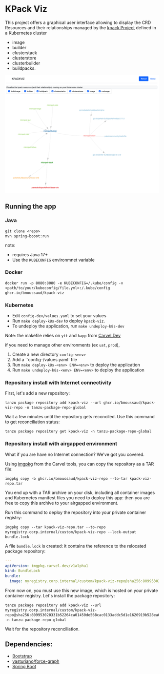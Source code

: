 
# KPack Viz

This project offers a graphical user interface allowing to display the CRD Resources and their relationships managed by the [kpack Project](https://github.com/pivotal/kpack) defined in a Kubernetes cluster 
* image
* builder
* clusterstack
* clusterstore
* clusterbuilder
* buildpacks.

![kpack-viz screenshot](images/app.png)

## Running the app

### Java

````
git clone <repo>
mvn spring-booot:run
````
note: 
* requires Java 17+
* Use the `KUBECONFIG` environmnet variable

### Docker

````
docker run -p 8080:8080 -e KUBECONFIG=/.kube/config -v <path/to/your/kubeconfig/file.yml>:/.kube/config ghcr.io/bmoussaud/kpack-viz
````

### Kubernetes

* Edit `config-dev/values.yaml` to set your values 
* Run `make deploy-k8s-dev` to deploy `kpack-viz`.
* To undeploy the application, run `make undeploy-k8s-dev`

Note: the makefile relies on `ytt` and `kapp` from [Carvel.Dev](https://carvel.dev/)

if you need to manage other environments (ex `uat`, `prod`),
1. Create a new directory `config-<env>`
2. Add a ``config-<env>/values.yaml` file
3. Run `make deploy-k8s-<env> ENV=<env>` to deploy the application
4. Run `make undeploy-k8s-<env> ENV=<env>` to deploy the application

### Repository install with Internet connectivity

First, let's add a new repository:

```shell
tanzu package repository add kpack-viz --url ghcr.io/bmoussaud/kpack-viz-repo -n tanzu-package-repo-global
```

Wait a few minutes until the repository gets reconciled.
Use this command to get reconciliation status:

```shell
tanzu package repository get kpack-viz -n tanzu-package-repo-global
```

### Repository install with airgapped environment

What if you are have no Internet connection? We've got you covered.

Using [imgpkg](https://carvel.dev/imgpkg/) from the Carvel tools,
you can copy the repository as a TAR file:

```shell
imgpkg copy -b ghcr.io/bmoussaud/kpack-viz-repo --to-tar kpack-viz-repo.tar
```

You end up with a TAR archive on your disk, including all container images
and Kubernetes manifest files you need to deploy this app:
then you are free to copy this archive to your airgapped environment.

Run this command to deploy the repository into your private container registry:

```shell
imgpkg copy --tar kpack-viz-repo.tar --to-repo myregistry.corp.internal/custom/kpack-viz-repo --lock-output bundle.lock
```

A file `bundle.lock` is created: it contains the reference to the relocated package
repository:

```yaml
---
apiVersion: imgpkg.carvel.dev/v1alpha1
kind: BundleLock
bundle:
  image: myregistry.corp.internal/custom/kpack-viz-repo@sha256:809953020331b52264ca01450de568cac0133addc5d1e1620919b528ea0c776a
```

From now on, you must use this new image, which is hosted on your private
container registry. Let's install the package repository:

```shell
tanzu package repository add kpack-viz --url myregistry.corp.internal/custom/kpack-viz-repo@sha256:809953020331b52264ca01450de568cac0133addc5d1e1620919b528ea0c776a -n tanzu-package-repo-global
```

Wait for the repository reconciliation.


## Dependencies:

* [Bootstrap](https://getbootstrap.com/)
* [vasturiano/force-graph](https://github.com/vasturiano/force-graph)
* [Spring Boot](https://spring.io/projects/spring-boot)